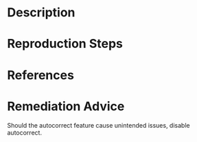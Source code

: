 # Description


# Reproduction Steps


# References


# Remediation Advice

Should the autocorrect feature cause unintended issues, disable autocorrect.